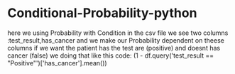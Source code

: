 # Conditional-Probability-python
here we using Probability with Condition
in the csv file we see two columns :test_result,has_cancer
and we make our Probability dependent on theese columns
if we want the patient has the test are (positive) and doesnt has cancer (false)
we doing that like this code:
(1 - df.query('test_result == "Positive"')['has_cancer'].mean())
